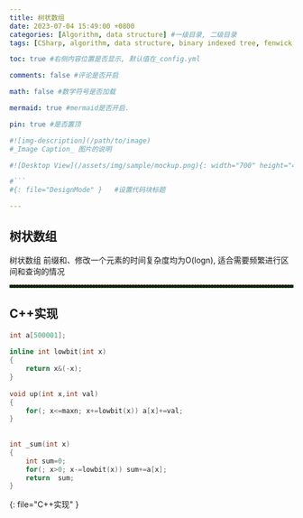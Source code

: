 ```yaml
---
title: 树状数组
date: 2023-07-04 15:49:00 +0800
categories: [Algorithm, data structure] #一级目录, 二级目录
tags: [CSharp, algorithm, data structure, binary indexed tree, fenwick tree]    # TAG names should always be lowercase

toc: true #右侧内容位置是否显示, 默认值在_config.yml

comments: false #评论是否开启

math: false #数学符号是否加载

mermaid: true #mermaid是否开启.

pin: true #是否置顶

#![img-description](/path/to/image)
#_Image Caption_ 图片的说明

#![Desktop View](/assets/img/sample/mockup.png){: width="700" height="400" } 设置图片宽高

#```
#{: file="DesignMode" }   #设置代码块标题

---
```


<style>
hr{
  height: 4px;
  width: 100%;
  margin: 0,0,0,0;
  margin - left : auto;
  margin - right : auto;
  opacity: 100%;
  border-top: 1px dashed #ffff0080 !important;
  border-bottom: 1px dashed #00ff0080 !important;
  border-radius: 0px;
}
</style>

## 树状数组
<div style = "word-break :break-all">
树状数组 前缀和、修改一个元素的时间复杂度均为O(logn), 适合需要频繁进行区间和查询的情况
</div>

___

## C++实现

``` cpp
int a[500001];
 
inline int lowbit(int x)
{
    return x&(-x);
}
 
void up(int x,int val)
{
    for(; x<=maxn; x+=lowbit(x)) a[x]+=val;
}
 
 
int _sum(int x)
{
    int sum=0;
    for(; x>0; x-=lowbit(x)) sum+=a[x];
    return  sum;
}

```
{: file="C++实现" }

